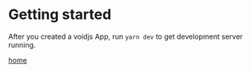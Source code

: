 # Getting started

After you created a voidjs App, run `yarn dev` to get development server running.

[home](/)

